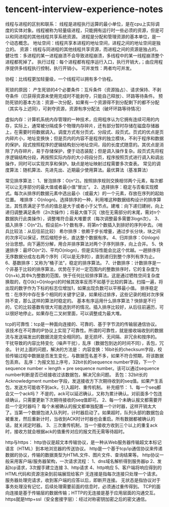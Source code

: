# tencent-interview-experience-notes


线程与进程的区别和联系：
线程是进程执行运算的最小单位，是在cpu上实际调度的实体对象。线程被称为轻量级进程，只能拥有运行时一些必须的资源，但是可以和同进程的其他线程共享系统资源。
进程是分配和管理资源的基本单位，是一个动态概念。
地址空间：线程共享本进程的地址空间，进程之间的地址空间是独立的。
资源：线程与同进程的其他线程共享资源，而进程之间的资源是独占的。
健壮性：多进程的某一进程崩溃不会导致进程崩溃，多线程中的某一线程崩溃整个进程都死掉了。
执行过程：每个进程都有程序运行入口，执行开销大，；由应用程序提供多线程执行控制，执行开销小。
可并发性：两者均可并发。

协程：比线程更加轻量级，一个线程可以拥有多个协程。

死锁的原因：
产生死锁的4个必要条件：互斥条件（资源独占）、请求保持、不剥夺条件（已获得资源未使用完成时不能剥夺，只能自己释放）、环路等待条件。
预防死锁的基本方法：资源一次分配，如果有一个资源得不到分配剩下的都不分配（其实与上述同），可剥夺资源，资源有序分配法（破坏环路等待情况）

虚拟内存：计算机系统内存管理的一种技术，应用程序认为它拥有连续可用的内存，实际上，通常被分隔成多个物理内存碎片，还有部分暂时存储在磁盘存储器上，在需要时将数据调入。调度方式有分页式、分段式、段页式。页式的优点是页内碎片小，地址变换快；但是页内的内容不是程序的独立模块，不利于程序和数据的保护。段式按照程序的逻辑结构划分地址空间，段的长度式随意的。其优点是消除了内存碎片，易于存储保护，便于动态装配；但是调入操作复杂。段页式先将程序逻辑结构分段，再按照实际内存的大小将段分页，程序按照页式进行调入和调出操作，同时可以实现共享和保护。缺点是地址映射过程需要多次查表。
常见的调度算法：随机算法、先进先出、近期最少使用算法。最优算法（基准算法）

常见排序算法：
1、冒泡排序：O(n^2)。按照排序规则交换相邻两个元素，每次都可以让无序部分的最大值或者最小值“冒出”。
2、选择排序：稳定与否看实现模式。每次从排序的数据元素中选出最小（或最大）的一个元素，存放在序列的起始位置。
   堆排序：O(nlogn)。选择排序的一种，利用堆这种数据结构设计的排序算法，其性质满足子节点的值总是大于或者小于父节点。建堆：向下递归建树，向上递归调整满足条件（2n次操作）；将最大值下沉（放在无需部分的末尾，需对n个数据执行此类操作），调整堆符合最大堆要求（每次调整最多需要3logn次）。
3、插入排序：O(n^2)。假设前n-1个数有序，将第n个数插入到排好的序列中去。（哨兵比较法：从后往前比较）
   希尔排序：依赖于步长增量，通过步长分块，块之间的次序可以保证，然后缩短步长，直达整个数据有序。
4、归并排序：O(nlogn)分治思想。向下遍历分解，用合并排序算法对两个子序列排序，向上合并。
5、快速排序：最坏O(n^2)、平均O(nlogn)，但是实际性能会比这个优越。一趟排序将无序数据分成左右两个序列（可以是无序的），直到递归到整个序列有序为止。
6、基数排序：又称为“桶子法”，稳定的排序算法。
7、计数排序：计数排序是一个非基于比较的排序算法，优势在于对一定范围内的整数排序时，它的复杂度为O(n+k),其中k为整数的范围，快于任何比较排序算法。这是通过牺牲空间复杂度换取的，在O(k)>O(nlogn)的时候其效率反而不如基于比较的算法。扫描一遍，将出现的数字作为下标的标志位增加1，如果出现负数可以平移最小值。
排序稳定性：在序列中存在多个相同的关键字记录，如果经过排序，这些记录的相对次序保持不变，那么这样的算法时稳定的。
基本有序运用什么排序算法？快排是不行的，它的比较基数有很大可能选到坏的情况。插入排序比较好，从后往前遍历，可以很好地停止。如果存在二叉树里面，可以调整成为最大堆。

tcp的可靠性：tcp是一种面向连接的、可靠的、基于字节流的传输层通信协议。该技术在不可靠的IP协议上实现了可靠性。所谓的可靠性，就是接收端收到的数据流与发送端发出的数据流是完全相同的。是无损坏、无间隔、非冗余和按序的。
干扰导致的内容比特变化（噪声干扰），乱序（数据包到达的时间不同），丢包，冗余。
针对上面的问题，解决的方法是：
内容变换：16bit长的checksum字段，校验传输过程中数据是否发生变化，与数据签名差不多，如果不符合预期，将该数据包丢弃。
乱序：为报文加上序号，32bit长的sequence number字段，下一个sequence number = length + pre sequence number。该可以通过sequence number判断是否已经接收过该数据包，解决冗余问题。
丢包：32bit长的Acknowledgment number字段，发送接收方下次期待收到的seq值。如果产生丢包，发送方可能收不到ack，引入超时、重传机制。
补充细节：
1、每一个seq都会又一个ack吗？
不是的，ack可以延迟确认，又称为累计确认。对前面多个包连续确认，只需要更新下次期待接收的seq值即可。
2、每一个未确认报文都需要开启一个定时器吗？
每个未被确认的报文都单独配置一个计时器，这样开销太大了。当第一个数据包进入队列时，计时器启动了。如果超时，队列头部的数据包会被重发，然后重新计时，当收到ACK时计时器也会重启。所有数据都被确认的话，就关闭定时器。
3、三次重传机制，当一个接收方收到三个以上的重复ack时，接收方就会根据ack的值重传对应的报文而无需等待超时。

http与https：
http协议是超文本传输协议，是一种从Web服务器传输超文本标记语言（HTML）到本地浏览器的传送协议。
http是一个基于tcp/ip通信协议来传递数据的协议，传输的数据类型为HTML文件、图片文件、查询结果等。
http协议一般采用客户端/服务器架构，一次请求流程：
1、dns域名解析得到服务器ip
2、发起tcp请求，3次握手建立连接
3、http请求
4、http响应
5、客户端将响应得到的HTML代码和资源渲染到前端展现给客户
无连接是指每次连接只处理一个请求。服务器处理完请求，收到客户端的应答以后，即断开连接。
无状态是指协议对于事务处理没有记忆，后续处理需要前面的信息时，必须通过重传得到。
TCP的面向连接是基于传输层的数据传输；HTTP的无连接是基于应用层面的沟通交互。
https就是http+ssl（安全套接字层）：经过对称密钥加密之后的密文通信。



   
   
